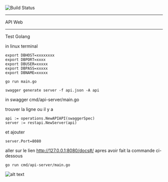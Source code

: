 ![Build Status](https://gitlab.com/pages/plain-html/badges/master/build.svg)

---

API Web

---

Test Golang 

in linux terminal

```
export DBHOST=xxxxxxxx
export DBPORT=xxxx
export DBUSER=xxxxx
export DBPASS=xxxxx
export DBNAME=xxxxx

```

``` go run main.go ```


```
swagger generate server -f api.json -A api 

```

in swagger 
cmd/api-server/main.go

trouver la ligne ou il y a 
```
api := operations.NewAPIAPI(swaggerSpec) 
server := restapi.NewServer(api)

```

et ajouter 
```
server.Port=8080

```

aller sur le lien http://127.0.0.1:8080/docs#/ apres avoir fait la commande ci-dessous

```
go run cmd/api-server/main.go
```

![alt text](https://github.com/Bossuser1/webcustomerapi/blob/swagger/documentation/img/add_image_2.JPG?raw=true)